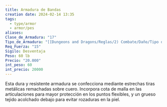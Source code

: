 ```yaml
---
title: Armadura de Bandas
creation date: 2024-02-14 13:35
tags:
  - type/armor
  - armor/pes
aliases: 
Clase_de_Armadura: "17"
Tipo_de_Armadura: "[[Dungeons and Dragons/Reglas/2) Combate/Daño/Tipo de Armadura/Pesada|Pesada]]"
Req_Fuerza: "15"
Sigilo: Desventaja
Peso: 60 lb
Precio: "20.000"
int_peso: 60
int_precio: 20000
---
```

Esta dura y resistente armadura se confecciona mediante estrechas tiras metálicas remachadas sobre cuero. Incorpora cota de malla en las articulaciones para mayor protección en los puntos flexibles, y un grueso tejido acolchado debajo para evitar rozaduras en la piel.




